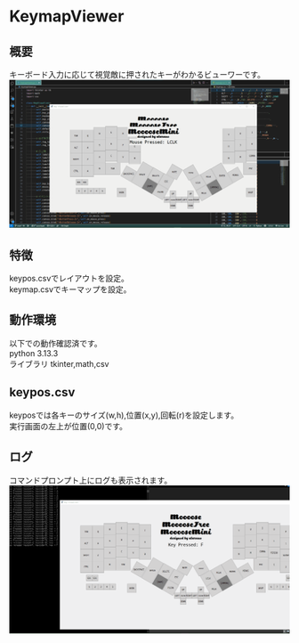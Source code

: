 # KeymapViewer
## 概要
キーボード入力に応じて視覚敵に押されたキーがわかるビューワーです。  
![](./readmeimage/KeymapViewer.gif)

## 特徴
keypos.csvでレイアウトを設定。  
keymap.csvでキーマップを設定。  

## 動作環境
以下での動作確認済です。  
python 3.13.3  
ライブラリ tkinter,math,csv  

## keypos.csv
keyposでは各キーのサイズ(w,h),位置(x,y),回転(r)を設定します。  
実行画面の左上が位置(0,0)です。  

## ログ
コマンドプロンプト上にログも表示されます。  
![](./readmeimage/KeymapViewerLog.gif)

